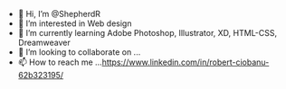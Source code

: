 - 👋 Hi, I’m @ShepherdR
- 👀 I’m interested in Web design
- 🌱 I’m currently learning Adobe Photoshop, Illustrator, XD, HTML-CSS, Dreamweaver
- 💞️ I’m looking to collaborate on ...
- 📫 How to reach me ...https://www.linkedin.com/in/robert-ciobanu-62b323195/

<!---
ShepherdR/ShepherdR is a ✨ special ✨ repository because its `README.md` (this file) appears on your GitHub profile.
You can click the Preview link to take a look at your changes.
--->
